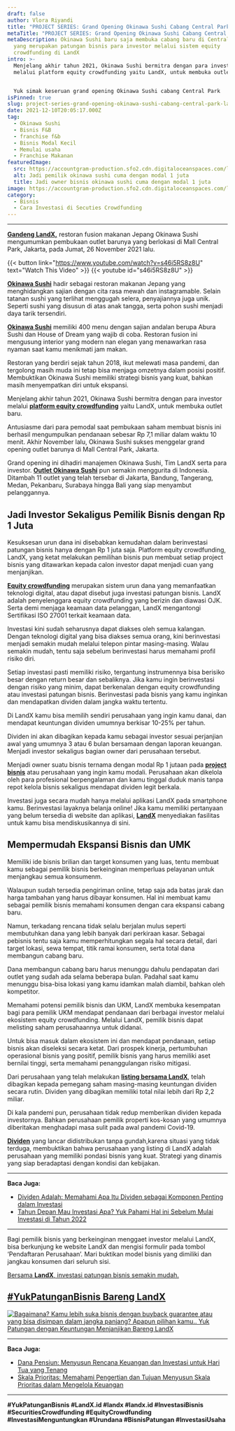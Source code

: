 ```yaml
---
draft: false
author: Vlora Riyandi
title: "PROJECT SERIES: Grand Opening Okinawa Sushi Cabang Central Park "
metaTitle: "PROJECT SERIES: Grand Opening Okinawa Sushi Cabang Central Park"
metaDescription: Okinawa Sushi baru saja membuka cabang baru di Central Park
  yang merupakan patungan bisnis para investor melalui sistem equity
  crowdfunding di LandX
intro: >-
  Menjelang akhir tahun 2021, Okinawa Sushi bermitra dengan para investor
  melalui platform equity crowdfunding yaitu LandX, untuk membuka outlet baru.


  Yuk simak keseruan grand opening Okinawa Sushi cabang Central Park
isPinned: true
slug: project-series-grand-opening-okinawa-sushi-cabang-central-park-landx
date: 2021-12-10T20:05:17.000Z
tag:
  - Okinawa Sushi
  - Bisnis F&B
  - franchise f&b
  - Bisnis Modal Kecil
  - Memulai usaha
  - Franchise Makanan
featuredImage:
  src: https://accountgram-production.sfo2.cdn.digitaloceanspaces.com/landx_ghost/2021/12/jadi-pemilik-okinawa-sushi-modal-1-juta-.jpg
  alt: Jadi pemilik okinawa sushi cuma dengan modal 1 juta
  title: Jadi owner bisnis okinawa sushi cuma dengan modal 1 juta
image: https://accountgram-production.sfo2.cdn.digitaloceanspaces.com/landx_ghost/2021/12/jadi-pemilik-okinawa-sushi-modal-1-juta-.jpg
category:
  - Bisnis
  - Cara Investasi di Secuties Crowdfunding
---
```

- - -

**[Gandeng LandX,](https://landx.id/project/)** restoran fusion makanan Jepang Okinawa Sushi mengumumkan pembukaan outlet barunya yang berlokasi di Mall Central Park, Jakarta, pada Jumat, 26 November 2021 lalu.

{{< button link="https://www.youtube.com/watch?v=s46i5RS8z8U" text="Watch This Video" >}}
{{< youtube id="s46i5RS8z8U" >}}

**[Okinawa Sushi](https://landx.id/project/#/okin)** hadir sebagai restoran makanan Jepang yang menghidangkan sajian dengan cita rasa mewah dan instagramable. Selain tatanan sushi yang terlihat menggugah selera, penyajiannya juga unik. Seperti sushi yang disusun di atas anak tangga, serta pohon sushi menjadi daya tarik tersendiri.

**[Okinawa Sushi](https://landx.id/project/#/okin)** memiliki 400 menu dengan sajian andalan berupa Abura Sushi dan House of Dream yang wajib di coba. Restoran fusion ini mengusung interior yang modern nan elegan yang menawarkan rasa nyaman saat kamu menikmati jam makan.

Restoran yang berdiri sejak tahun 2018, ikut melewati masa pandemi, dan tergolong masih muda ini tetap bisa menjaga omzetnya dalam posisi positif. Membuktikan Okinawa Sushi memiliki strategi bisnis yang kuat, bahkan masih menyempatkan diri untuk ekspansi.

Menjelang akhir tahun 2021, Okinawa Sushi bermitra dengan para investor melalui **[platform equity crowdfunding](https://landx.id/project/)** yaitu LandX, untuk membuka outlet baru.

Antusiasme dari para pemodal saat pembukaan saham membuat bisnis ini berhasil mengumpulkan pendanaan sebesar Rp 7,1 miliar dalam waktu 10 menit. Akhir November lalu, Okinawa Sushi sukses menggelar grand opening outlet barunya di Mall Central Park, Jakarta.

Grand opening ini dihadiri manajemen Okinawa Sushi, Tim LandX serta para investor. **[Outlet Okinawa Sushi](https://landx.id/project/#/okin)** pun semakin menggurita di Indonesia. Ditambah 11 outlet yang telah tersebar di Jakarta, Bandung, Tangerang, Medan, Pekanbaru, Surabaya hingga Bali yang siap menyambut pelanggannya.

## Jadi Investor Sekaligus Pemilik Bisnis dengan Rp 1 Juta

Kesuksesan urun dana ini disebabkan kemudahan dalam berinvestasi patungan bisnis hanya dengan Rp 1 juta saja.  Platform equity crowdfunding, LandX, yang ketat melakukan pemilihan bisnis pun membuat setiap project bisnis yang ditawarkan kepada calon investor dapat menjadi cuan yang menjanjikan.

**[Equity crowdfunding](https://landx.id/)** merupakan sistem urun dana yang memanfaatkan teknologi digital, atau dapat disebut juga investasi patungan bisnis. LandX adalah penyelenggara equity crowdfunding yang berizin dan diawasi OJK. Serta demi menjaga keamaan data pelanggan, LandX mengantongi Sertifikasi ISO 27001 terkait keamaan data.

Investasi kini sudah seharusnya dapat diakses oleh semua kalangan. Dengan teknologi digital yang bisa diakses semua orang, kini berinvestasi menjadi semakin mudah melalui telepon pintar masing-masing. Walau semakin mudah, tentu saja sebelum berinvestasi harus memahami profil risiko diri.

Setiap investasi pasti memiliki risiko, tergantung instrumennya bisa berisiko besar dengan return besar dan sebaliknya. Jika kamu ingin berinvestasi dengan risiko yang minim, dapat berkenalan dengan equity crowdfunding atau investasi patungan bisnis. Berinvestasi pada bisnis yang kamu inginkan dan mendapatkan dividen dalam jangka waktu tertentu.

Di LandX kamu bisa memilih sendiri perusahaan yang ingin kamu danai, dan mendapat keuntungan dividen umumnya berkisar 10-25% per tahun.

Dividen ini akan dibagikan kepada kamu sebagai investor sesuai perjanjian awal yang umumnya 3 atau 6 bulan bersamaan dengan laporan keuangan. Menjadi investor sekaligus bagian owner dari perusahaan tersebut.

Menjadi owner suatu bisnis ternama dengan modal Rp 1 jutaan pada **[project bisnis](https://landx.id/project/)** atau perusahaan yang ingin kamu modali. Perusahaan akan dikelola oleh para profesional berpengalaman dan kamu tinggal duduk manis tanpa repot kelola bisnis sekaligus mendapat dividen legit berkala.

Investasi juga secara mudah hanya melalui aplikasi LandX pada smartphone kamu. Berinvestasi layaknya belanja online! Jika kamu memiliki pertanyaan yang belum tersedia di website dan aplikasi, **[LandX](https://landx.id/project/)** menyediakan fasilitas untuk kamu bisa mendiskusikannya di sini.

## Mempermudah Ekspansi Bisnis dan UMK

Memiliki ide bisnis brilian dan target konsumen yang luas, tentu membuat kamu sebagai pemilik bisnis berkeinginan memperluas pelayanan untuk menjangkau semua konsumenm.

Walaupun sudah tersedia pengiriman online, tetap saja ada batas jarak dan harga tambahan yang harus dibayar konsumen. Hal ini membuat kamu sebagai pemilik bisnis memahami konsumen dengan cara ekspansi cabang baru.

Namun, terkadang rencana tidak selalu berjalan mulus seperti membutuhkan dana yang lebih banyak dari perkiraan kasar. Sebagai pebisnis tentu saja kamu memperhitungkan segala hal secara detail, dari target lokasi, sewa tempat, titik ramai konsumen, serta total dana membangun cabang baru.

Dana membangun cabang baru harus menunggu dahulu pendapatan dari outlet yang sudah ada selama beberapa bulan. Padahal saat kamu menunggu bisa-bisa lokasi yang kamu idamkan malah diambil, bahkan oleh kompetitor.

Memahami potensi pemilik bisnis dan UKM, LandX membuka kesempatan bagi para pemilik UKM mendapat pendanaan dari berbagai investor melalui ekosistem equity crowdfunding. Melalui LandX, pemilik bisnis dapat melisting saham perusahaannya untuk didanai.

Untuk bisa masuk dalam ekosistem ini dan mendapat pendanaan, setiap bisnis akan diseleksi secara ketat. Dari prospek kinerja, pertumbuhan operasional bisnis yang positif, pemilik bisnis yang harus memiliki aset bernilai tinggi, serta memahami penanggulangan risiko mitigasi.

Dari perusahaan yang telah melakukan **[listing bersama LandX](https://landx.id/project/)**, telah dibagikan kepada pemegang saham masing-masing keuntungan dividen secara rutin. Dividen yang dibagikan memiliki total nilai lebih dari Rp 2,2 miliar.

Di kala pandemi pun, perusahaan tidak redup memberikan dividen kepada investornya. Bahkan perusahaan pemilik properti kos-kosan yang umumnya diberitakan menghadapi masa sulit pada awal pandemi Covid-19.

**[Dividen](https://landx.id/project/#/okin)** yang lancar didistribukan tanpa gundah,karena situasi yang tidak terduga, membuktikan bahwa perusahaan yang listing di LandX adalah perusahaan yang memiliki pondasi bisnis yang kuat. Strategi yang dinamis yang siap beradaptasi dengan kondisi dan kebijakan.

- - -

**Baca Juga:**

* [Dividen Adalah: Memahami Apa Itu Dividen sebagai Komponen Penting dalam Investasi](https://landx.id/blog/memahami-apa-itu-dividen/)
* [Tahun Depan Mau Investasi Apa? Yuk Pahami Hal ini Sebelum Mulai Investasi di Tahun 2022](https://landx.id/blog/hal-penting-yang-harus-dipahami-saat-berinvestasi-di-tahun-2022/)

- - -

Bagi pemilik bisnis yang berkeinginan menggaet investor melalui LandX, bisa berkunjung ke website LandX dan mengisi formulir pada tombol ‘Pendaftaran Perusahaan’. Mari buktikan model bisnis yang dimiliki dan jangkau konsumen dari seluruh sisi.

[Bersama **LandX**, investasi patungan bisnis semakin mudah.](https://landx.id/project/)

## [\#YukPatunganBisnis Bareng LandX](https://landx.id/project/)

[![Bagaimana? Kamu lebih suka bisnis dengan buyback guarantee atau yang bisa disimpan dalam jangka panjang? Apapun pilihan kamu.. Yuk Patungan  dengan Keuntungan Menjanjikan Bareng LandX](https://accountgram-production.sfo2.cdn.digitaloceanspaces.com/landx_ghost/2021/10/Equity-Crowdfunding-di-Indonesia-1--3.png)](http://landx.id/project/)

- - -

**Baca  Juga:**

* [Dana Pensiun: Menyusun Rencana Keuangan dan Investasi untuk Hari Tua yang Tenang](https://landx.id/blog/perencanaan-keuangan-untuk-hari-tua/)
* [Skala Prioritas: Memahami Pengertian dan Tujuan Menyusun Skala Prioritas dalam Mengelola Keuangan](https://landx.id/blog/konsep-skala-prioritas/)

- - -

**\#YukPatunganBisnis     #LandX.id    #landx         #landx.id    #InvestasiBisnis   #SecuritiesCrowdfunding   #EquityCrowdfunding     #InvestasiMenguntungkan     #Urundana    #BisnisPatungan     #InvestasiUsaha**